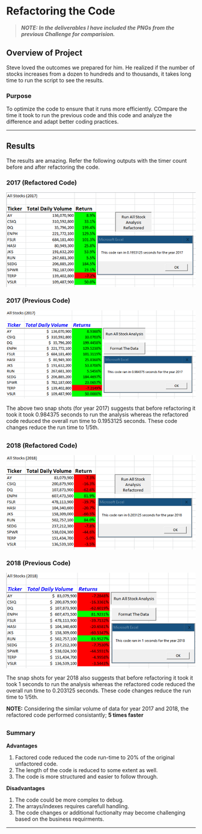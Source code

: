 # Refactoring the Code

> _**NOTE: In the deliverables I have included the PNGs from the previous Challenge for comparision.**_

## Overview of Project
Steve loved the outcomes we prepared for him. He realized if the number of stocks increases from a dozen to hundreds and to thousands, it takes long time to run the script to see the results.

### Purpose
To optimize the code to ensure that it runs more efficiently. COmpare the time it took to run the previous code and this code and analyze the difference and adapt better coding practices.

---
## Results
The results are amazing. Refer the following outputs with the timer count before and after refactoring the code.

### **2017 (Refactored Code)**


![](https://raw.githubusercontent.com/neerajain9/RDS-BootCamp/master/Homework/Module%202%20Challenge/VBA_Challenge_2017.png) 

### **2017 (Previous Code)**

![](https://raw.githubusercontent.com/neerajain9/RDS-BootCamp/master/Homework/Module%202%20Challenge/VBA_Challenge_2017%20(Previous%20Module).png) 

The above two snap shots (for year 2017) suggests that before refactoring it took it took 0.984375 seconds to run the analysis whereas the refactored code reduced the overall run time to 0.1953125 seconds. These code changes reduce the run time to 1/5th.

##
### **2018 (Refactored Code)**

![](https://raw.githubusercontent.com/neerajain9/RDS-BootCamp/master/Homework/Module%202%20Challenge/VBA_Challenge_2018.png) 

### **2018 (Previous Code)**

![](https://raw.githubusercontent.com/neerajain9/RDS-BootCamp/master/Homework/Module%202%20Challenge/VBA_Challenge_2018%20(Previous%20Module).png) 

The snap shots for year 2018 also suggests that before refactoring it took it took 1 seconds to run the analysis whereas the refactored code reduced the overall run time to 0.203125 seconds. These code changes reduce the run time to 1/5th.

**NOTE:** Considering the similar volume of data for year 2017 and 2018, the refactored code performed consistantly; **5 times faster** 

##
### Summary
**Advantages**
1. Factored code reduced the code run-time to 20% of the original unfactored code.
1. The length of the code is reduced to some extent as well.
1. The code is more structured and easier to follow through.

**Disadvantages**
1. The code could be more complex to debug.
1. The arrays/indexes requires carefull handling.
1. The code changes or additional fuctionalty may become challenging based on the business requirments.

---